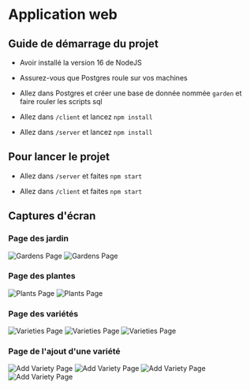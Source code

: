 # Application web
## Guide de démarrage du projet

- Avoir installé la version 16 de NodeJS

- Assurez-vous que Postgres roule sur vos machines 

- Allez dans Postgres et créer une base de donnée nommée `garden` et faire rouler les scripts sql

- Allez dans `/client`  et lancez `npm install`

- Allez dans `/server` et lancez `npm install​`


## Pour lancer le projet

- Allez dans `/server` et faites `npm start`​

- Allez dans `/client` et faites `npm start`​

## Captures d'écran
### Page des jardin
![Gardens Page](./imgs/jardin1.PNG "Gardens Page")
![Gardens Page](./imgs/jardin2.PNG "Gardens Page")
### Page des plantes
![Plants Page](./imgs/plante1.PNG "Plants Page")
![Plants Page](./imgs/plante2.PNG "Plants Page")
### Page des variétés
![Varieties Page](./imgs/variete1.PNG "Varieties Page")
![Varieties Page](./imgs/variete2.PNG "Varieties Page")
![Varieties Page](./imgs/variete3.PNG "Varieties Page")
### Page de l'ajout d'une variété
![Add Variety Page](./imgs/ajoutvariete1.PNG "Add Variety Page")
![Add Variety Page](./imgs/ajoutvariete2.PNG "Add Variety Page")
![Add Variety Page](./imgs/ajoutvariete3.PNG "Add Variety Page")
![Add Variety Page](./imgs/ajoutvariete4.PNG "Add Variety Page")
